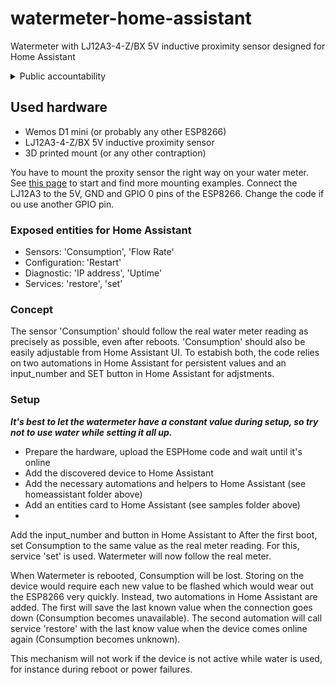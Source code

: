 # watermeter-home-assistant
Watermeter with LJ12A3-4-Z/BX 5V inductive proximity sensor designed for Home Assistant

<details>
<summary>Public accountability</summary>
As I started with a watermeter sensor for Home Assistant, I wanted an ESPHome one that tracks and follows the real water meter reading exactly. Since my knowledge of ESPHome is not yet to be called extensive, I searched around. No solution fitted my idea completely, so I assembled the code you find here from numerous samples and added some of my own. Thx all for sharing!
</details>

## Used hardware
+ Wemos D1 mini (or probably any other ESP8266)
+ LJ12A3-4-Z/BX 5V inductive proximity sensor
+ 3D printed mount (or any other contraption)

You have to mount the proxity sensor the right way on your water meter. See [this page](https://www.home-assistant.io/docs/energy/water/) to start and find more mounting examples. Connect the LJ12A3 to the 5V, GND and GPIO 0 pins of the ESP8266. Change the code if ou use another GPIO pin.

### Exposed entities for Home Assistant
+ Sensors: 'Consumption', 'Flow Rate'
+ Configuration: 'Restart'
+ Diagnostic: 'IP address', 'Uptime'
+ Services: 'restore', 'set'

### Concept
The sensor 'Consumption' should follow the real water meter reading as precisely as possible, even after reboots. 'Consumption' should also be easily adjustable from Home Assistant UI. To estabish both, the code relies on two automations in Home Assistant for persistent values and an input_number and SET button in Home Assistant for adjstments.

### Setup
_**It's best to let the watermeter have a constant value during setup, so try not to use water while setting it all up.**_

+ Prepare the hardware, upload the ESPHome code and wait until it's online
+ Add the discovered device to Home Assistant
+ Add the necessary automations and helpers to Home Assistant (see homeassistant folder above)
+ Add an entities card to Home Assistant (see samples folder above)
+ 

Add the input_number and button in Home Assistant to 
After the first boot, set Consumption to the same value as the real meter reading.
For this, service 'set' is used. Watermeter will now follow the real meter.

When Watermeter is rebooted, Consumption will be lost. Storing on the device would
require each new value to be flashed which would wear out the ESP8266 very quickly.
Instead, two automations in Home Assistant are added. The first will save the last
known value when the connection goes down (Consumption becomes unavailable). The
second automation will call service 'restore' with the last know value when the
device comes online again (Consumption becomes unknown).
     
This mechanism will not work if the device is not active while water is used, for
instance during reboot or power failures.
